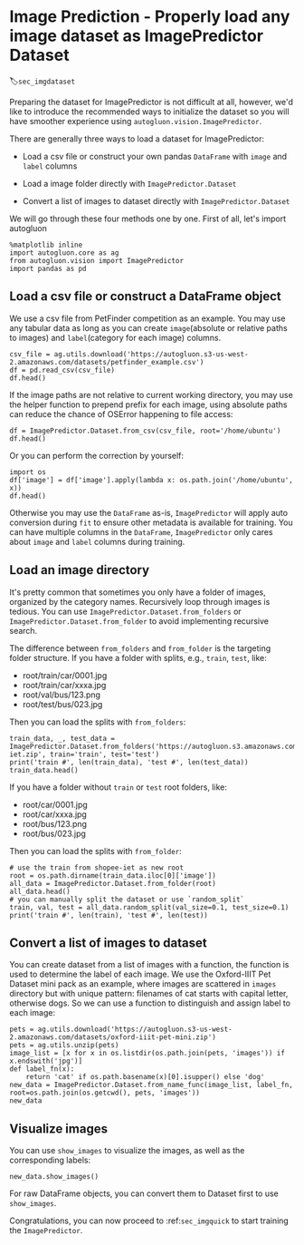 # Image Prediction - Properly load any image dataset as ImagePredictor Dataset
:label:`sec_imgdataset`

Preparing the dataset for ImagePredictor is not difficult at all, however, we'd like to introduce the
recommended ways to initialize the dataset so you will have smoother experience using `autogluon.vision.ImagePredictor`.

There are generally three ways to load a dataset for ImagePredictor:

- Load a csv file or construct your own pandas `DataFrame` with `image` and `label` columns

- Load a image folder directly with `ImagePredictor.Dataset`

- Convert a list of images to dataset directly with `ImagePredictor.Dataset`

We will go through these four methods one by one. First of all, let's import autogluon

```{.python .input}
%matplotlib inline
import autogluon.core as ag
from autogluon.vision import ImagePredictor
import pandas as pd
```

## Load a csv file or construct a DataFrame object

We use a csv file from PetFinder competition as an example. You may use any tabular data as long as you can
create `image`(absolute or relative paths to images) and `label`(category for each image) columns.

```{.python .input}
csv_file = ag.utils.download('https://autogluon.s3-us-west-2.amazonaws.com/datasets/petfinder_example.csv')
df = pd.read_csv(csv_file)
df.head()
```

If the image paths are not relative to current working directory, you may use the helper function to prepend prefix for each image, using absolute paths can reduce the chance of OSError happening to file access:

```{.python .input}
df = ImagePredictor.Dataset.from_csv(csv_file, root='/home/ubuntu')
df.head()
```

Or you can perform the correction by yourself:

```{.python .input}
import os
df['image'] = df['image'].apply(lambda x: os.path.join('/home/ubuntu', x))
df.head()
```

Otherwise you may use the `DataFrame` as-is, `ImagePredictor` will apply auto conversion during `fit` to ensure other metadata is available for training. You can have multiple columns in the `DataFrame`, `ImagePredictor` only cares about `image` and `label` columns during training.

## Load an image directory

It's pretty common that sometimes you only have a folder of images, organized by the category names. Recursively loop through images is tedious. You can use `ImagePredictor.Dataset.from_folders` or `ImagePredictor.Dataset.from_folder` to avoid implementing recursive search.

The difference between `from_folders` and `from_folder` is the targeting folder structure.
If you have a folder with splits, e.g., `train`, `test`, like:

- root/train/car/0001.jpg
- root/train/car/xxxa.jpg
- root/val/bus/123.png
- root/test/bus/023.jpg

Then you can load the splits with `from_folders`:

```{.python .input}
train_data, _, test_data = ImagePredictor.Dataset.from_folders('https://autogluon.s3.amazonaws.com/datasets/shopee-iet.zip', train='train', test='test')
print('train #', len(train_data), 'test #', len(test_data))
train_data.head()
```

If you have a folder without `train` or `test` root folders, like:

- root/car/0001.jpg
- root/car/xxxa.jpg
- root/bus/123.png
- root/bus/023.jpg

Then you can load the splits with `from_folder`:

```{.python .input}
# use the train from shopee-iet as new root
root = os.path.dirname(train_data.iloc[0]['image'])
all_data = ImagePredictor.Dataset.from_folder(root)
all_data.head()
# you can manually split the dataset or use `random_split`
train, val, test = all_data.random_split(val_size=0.1, test_size=0.1)
print('train #', len(train), 'test #', len(test))
```

## Convert a list of images to dataset

You can create dataset from a list of images with a function, the function is used to determine the label of each image. We use the Oxford-IIIT Pet Dataset mini pack as an example, where images are scattered in `images` directory but with unique pattern: filenames of cat starts with capital letter, otherwise dogs. So we can use a function to distinguish and assign label to each image:

```{.python .input}
pets = ag.utils.download('https://autogluon.s3-us-west-2.amazonaws.com/datasets/oxford-iiit-pet-mini.zip')
pets = ag.utils.unzip(pets)
image_list = [x for x in os.listdir(os.path.join(pets, 'images')) if x.endswith('jpg')]
def label_fn(x):
    return 'cat' if os.path.basename(x)[0].isupper() else 'dog'
new_data = ImagePredictor.Dataset.from_name_func(image_list, label_fn, root=os.path.join(os.getcwd(), pets, 'images'))
new_data
```

## Visualize images

You can use `show_images` to visualize the images, as well as the corresponding labels:

```{.python .input}
new_data.show_images()
```

For raw DataFrame objects, you can convert them to Dataset first to use `show_images`.

Congratulations, you can now proceed to :ref:`sec_imgquick` to start training the `ImagePredictor`.
